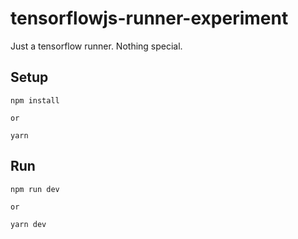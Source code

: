 # tensorflowjs-runner-experiment
Just a tensorflow runner. Nothing special. 

## Setup

```
npm install

or

yarn 
```

## Run

```
npm run dev

or 

yarn dev
```
